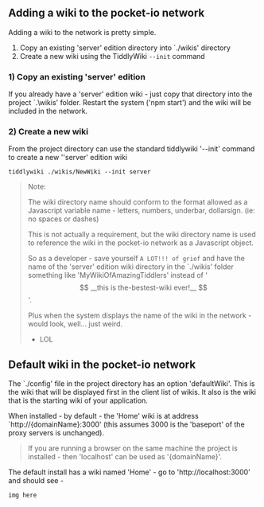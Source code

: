 ## Adding a wiki to the pocket-io network

Adding a wiki to the network is pretty simple. 

1) Copy an existing 'server' edition directory into `./wikis' directory
2) Create a new wiki using the TiddlyWiki `--init` command

### 1) Copy an existing 'server' edition
If you already have a 'server' edition wiki - just copy that directory into the project `.\wikis' folder. Restart the system ('npm start') and the wiki will be included in the network.

### 2) Create a new wiki
From the project directory can use the standard tiddlywiki '--init' command to create a new ''server' edition wiki

`tiddlywiki ./wikis/NewWiki --init server`
> Note:
> 
> The wiki directory name should conform to the format allowed as a Javascript variable name - letters, numbers, underbar, dollarsign.  (ie: no spaces or dashes)
> 
>This is not actually a requirement, but the wiki directory name is used to reference the wiki in the pocket-io network as a Javascript object. 
> 
> So as a developer - save yourself `A LOT!!! of grief` and have the name of the 'server' edition wiki directory in the `./wikis' folder something like 'MyWikiOfAmazingTiddlers' instead of '$$ __this is the-bestest-wiki ever!__ $$'.
> 
> Plus when the system displays the name of the wiki in the network - would look, well... just weird.
> - LOL

## Default wiki in the pocket-io network

The `./config' file in the project directory has an option 'defaultWiki'. This is the wiki that will be displayed first in the client list of wikis. It also is the wiki that is the starting wiki of your application.

When installed - by default - the 'Home' wiki is at address `http://{domainName}:3000' (this assumes 3000 is the 'baseport' of the proxy servers is unchanged).

> If you are running a browser on the same machine the project is installed - then 'localhost' can be used as  '{domainName}'.

The default install has a wiki named 'Home' - go to 'http://localhost:3000' and should see -

`img here`

 